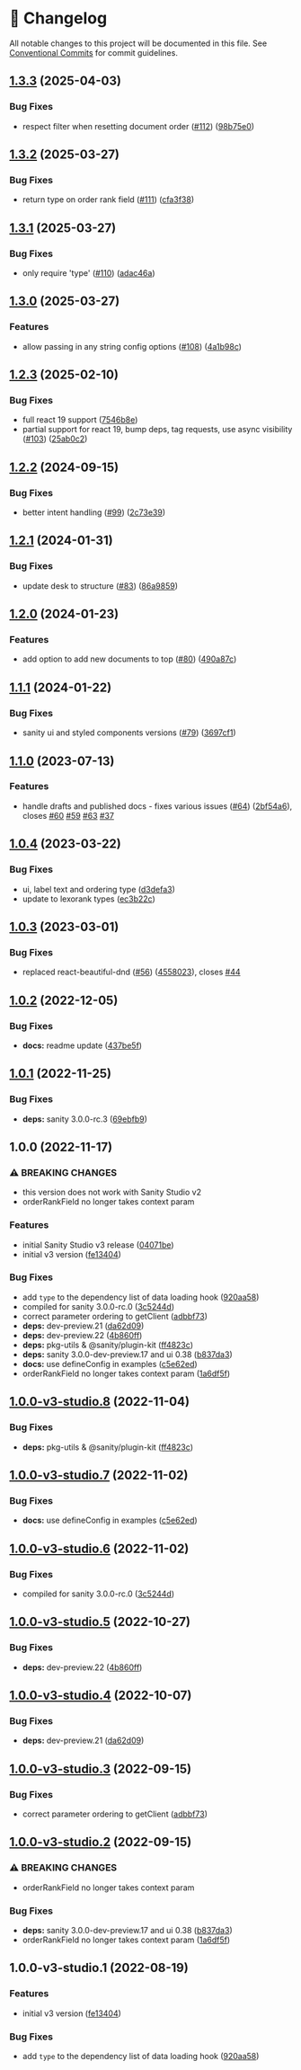 <!-- markdownlint-disable --><!-- textlint-disable -->

# 📓 Changelog

All notable changes to this project will be documented in this file. See
[Conventional Commits](https://conventionalcommits.org) for commit guidelines.

## [1.3.3](https://github.com/sanity-io/orderable-document-list/compare/v1.3.2...v1.3.3) (2025-04-03)

### Bug Fixes

- respect filter when resetting document order ([#112](https://github.com/sanity-io/orderable-document-list/issues/112)) ([98b75e0](https://github.com/sanity-io/orderable-document-list/commit/98b75e062a2368a4eac3f9bf572c910a938bc2fa))

## [1.3.2](https://github.com/sanity-io/orderable-document-list/compare/v1.3.1...v1.3.2) (2025-03-27)

### Bug Fixes

- return type on order rank field ([#111](https://github.com/sanity-io/orderable-document-list/issues/111)) ([cfa3f38](https://github.com/sanity-io/orderable-document-list/commit/cfa3f38a3301fcdc828ec228c11422fc6198f1f9))

## [1.3.1](https://github.com/sanity-io/orderable-document-list/compare/v1.3.0...v1.3.1) (2025-03-27)

### Bug Fixes

- only require 'type' ([#110](https://github.com/sanity-io/orderable-document-list/issues/110)) ([adac46a](https://github.com/sanity-io/orderable-document-list/commit/adac46ab2fed4012a70d90fc4a736d8d8206a835))

## [1.3.0](https://github.com/sanity-io/orderable-document-list/compare/v1.2.3...v1.3.0) (2025-03-27)

### Features

- allow passing in any string config options ([#108](https://github.com/sanity-io/orderable-document-list/issues/108)) ([4a1b98c](https://github.com/sanity-io/orderable-document-list/commit/4a1b98cd1330e1226d2d95c4c48b6b9271047cb0))

## [1.2.3](https://github.com/sanity-io/orderable-document-list/compare/v1.2.2...v1.2.3) (2025-02-10)

### Bug Fixes

- full react 19 support ([7546b8e](https://github.com/sanity-io/orderable-document-list/commit/7546b8ec10453a4464f609d4f0c7c8689aa14e5e))
- partial support for react 19, bump deps, tag requests, use async visibility ([#103](https://github.com/sanity-io/orderable-document-list/issues/103)) ([25ab0c2](https://github.com/sanity-io/orderable-document-list/commit/25ab0c24c651273250fb08519094bd497b559094))

## [1.2.2](https://github.com/sanity-io/orderable-document-list/compare/v1.2.1...v1.2.2) (2024-09-15)

### Bug Fixes

- better intent handling ([#99](https://github.com/sanity-io/orderable-document-list/issues/99)) ([2c73e39](https://github.com/sanity-io/orderable-document-list/commit/2c73e391f69029877d0dd45c9fa408f15ba371fa))

## [1.2.1](https://github.com/sanity-io/orderable-document-list/compare/v1.2.0...v1.2.1) (2024-01-31)

### Bug Fixes

- update desk to structure ([#83](https://github.com/sanity-io/orderable-document-list/issues/83)) ([86a9859](https://github.com/sanity-io/orderable-document-list/commit/86a98595bc7c064380da5ddad089b0b50c3d10fc))

## [1.2.0](https://github.com/sanity-io/orderable-document-list/compare/v1.1.1...v1.2.0) (2024-01-23)

### Features

- add option to add new documents to top ([#80](https://github.com/sanity-io/orderable-document-list/issues/80)) ([490a87c](https://github.com/sanity-io/orderable-document-list/commit/490a87ca9fb66bf839542fa23b94837836d26076))

## [1.1.1](https://github.com/sanity-io/orderable-document-list/compare/v1.1.0...v1.1.1) (2024-01-22)

### Bug Fixes

- sanity ui and styled components versions ([#79](https://github.com/sanity-io/orderable-document-list/issues/79)) ([3697cf1](https://github.com/sanity-io/orderable-document-list/commit/3697cf124194f6b8918f8edc5a73eb95993995d2))

## [1.1.0](https://github.com/sanity-io/orderable-document-list/compare/v1.0.4...v1.1.0) (2023-07-13)

### Features

- handle drafts and published docs - fixes various issues ([#64](https://github.com/sanity-io/orderable-document-list/issues/64)) ([2bf54a6](https://github.com/sanity-io/orderable-document-list/commit/2bf54a68c527ac9735a7548f0d3fde146294d3b6)), closes [#60](https://github.com/sanity-io/orderable-document-list/issues/60) [#59](https://github.com/sanity-io/orderable-document-list/issues/59) [#63](https://github.com/sanity-io/orderable-document-list/issues/63) [#37](https://github.com/sanity-io/orderable-document-list/issues/37)

## [1.0.4](https://github.com/sanity-io/orderable-document-list/compare/v1.0.3...v1.0.4) (2023-03-22)

### Bug Fixes

- ui, label text and ordering type ([d3defa3](https://github.com/sanity-io/orderable-document-list/commit/d3defa36cad4d8ea7fa9797dd7cb7df918ae306d))
- update to lexorank types ([ec3b22c](https://github.com/sanity-io/orderable-document-list/commit/ec3b22c15ac4a5d0d3873753dc34bca0f21c6f81))

## [1.0.3](https://github.com/sanity-io/orderable-document-list/compare/v1.0.2...v1.0.3) (2023-03-01)

### Bug Fixes

- replaced react-beautiful-dnd ([#56](https://github.com/sanity-io/orderable-document-list/issues/56)) ([4558023](https://github.com/sanity-io/orderable-document-list/commit/4558023da24aa342afe68876f0f8dde7aee1436c)), closes [#44](https://github.com/sanity-io/orderable-document-list/issues/44)

## [1.0.2](https://github.com/sanity-io/orderable-document-list/compare/v1.0.1...v1.0.2) (2022-12-05)

### Bug Fixes

- **docs:** readme update ([437be5f](https://github.com/sanity-io/orderable-document-list/commit/437be5fd9a876142fd9c17c25d5d919ba2639ff6))

## [1.0.1](https://github.com/sanity-io/orderable-document-list/compare/v1.0.0...v1.0.1) (2022-11-25)

### Bug Fixes

- **deps:** sanity 3.0.0-rc.3 ([69ebfb9](https://github.com/sanity-io/orderable-document-list/commit/69ebfb9ccd2ac9081d82fd039ac50acb231bbcff))

## 1.0.0 (2022-11-17)

### ⚠ BREAKING CHANGES

- this version does not work with Sanity Studio v2
- orderRankField no longer takes context param

### Features

- initial Sanity Studio v3 release ([04071be](https://github.com/sanity-io/orderable-document-list/commit/04071bef1cb8e096a7f3e7c8e650ecf42a1de19a))
- initial v3 version ([fe13404](https://github.com/sanity-io/orderable-document-list/commit/fe134049faf77e7c89f651b82f2ed6b12d838c9b))

### Bug Fixes

- add `type` to the dependency list of data loading hook ([920aa58](https://github.com/sanity-io/orderable-document-list/commit/920aa58d945f8f3d76e68356b5025596e024a0d6))
- compiled for sanity 3.0.0-rc.0 ([3c5244d](https://github.com/sanity-io/orderable-document-list/commit/3c5244df0b57568f7c57f4e47d69bed20d97bb4f))
- correct parameter ordering to getClient ([adbbf73](https://github.com/sanity-io/orderable-document-list/commit/adbbf737b6212496006004e9d51e9e391b9ca582))
- **deps:** dev-preview.21 ([da62d09](https://github.com/sanity-io/orderable-document-list/commit/da62d09fc975a81c23e52ccba453d7b69a6d1670))
- **deps:** dev-preview.22 ([4b860ff](https://github.com/sanity-io/orderable-document-list/commit/4b860ffab1c54a1050e9aa32228fcfc3aadb36ae))
- **deps:** pkg-utils & @sanity/plugin-kit ([ff4823c](https://github.com/sanity-io/orderable-document-list/commit/ff4823c9948b2e8237f04d86f36e3a76b53e1369))
- **deps:** sanity 3.0.0-dev-preview.17 and ui 0.38 ([b837da3](https://github.com/sanity-io/orderable-document-list/commit/b837da383904e266751da3ede644ecff09bfd7b4))
- **docs:** use defineConfig in examples ([c5e62ed](https://github.com/sanity-io/orderable-document-list/commit/c5e62edc07e1221793aaaa023ca94f2d52e31a05))
- orderRankField no longer takes context param ([1a6df5f](https://github.com/sanity-io/orderable-document-list/commit/1a6df5f40f5b25f43d35057152f332ec9784ce2d))

## [1.0.0-v3-studio.8](https://github.com/sanity-io/orderable-document-list/compare/v1.0.0-v3-studio.7...v1.0.0-v3-studio.8) (2022-11-04)

### Bug Fixes

- **deps:** pkg-utils & @sanity/plugin-kit ([ff4823c](https://github.com/sanity-io/orderable-document-list/commit/ff4823c9948b2e8237f04d86f36e3a76b53e1369))

## [1.0.0-v3-studio.7](https://github.com/sanity-io/orderable-document-list/compare/v1.0.0-v3-studio.6...v1.0.0-v3-studio.7) (2022-11-02)

### Bug Fixes

- **docs:** use defineConfig in examples ([c5e62ed](https://github.com/sanity-io/orderable-document-list/commit/c5e62edc07e1221793aaaa023ca94f2d52e31a05))

## [1.0.0-v3-studio.6](https://github.com/sanity-io/orderable-document-list/compare/v1.0.0-v3-studio.5...v1.0.0-v3-studio.6) (2022-11-02)

### Bug Fixes

- compiled for sanity 3.0.0-rc.0 ([3c5244d](https://github.com/sanity-io/orderable-document-list/commit/3c5244df0b57568f7c57f4e47d69bed20d97bb4f))

## [1.0.0-v3-studio.5](https://github.com/sanity-io/sanity-plugin-orderable-document-list/compare/v1.0.0-v3-studio.4...v1.0.0-v3-studio.5) (2022-10-27)

### Bug Fixes

- **deps:** dev-preview.22 ([4b860ff](https://github.com/sanity-io/sanity-plugin-orderable-document-list/commit/4b860ffab1c54a1050e9aa32228fcfc3aadb36ae))

## [1.0.0-v3-studio.4](https://github.com/sanity-io/sanity-plugin-orderable-document-list/compare/v1.0.0-v3-studio.3...v1.0.0-v3-studio.4) (2022-10-07)

### Bug Fixes

- **deps:** dev-preview.21 ([da62d09](https://github.com/sanity-io/sanity-plugin-orderable-document-list/commit/da62d09fc975a81c23e52ccba453d7b69a6d1670))

## [1.0.0-v3-studio.3](https://github.com/sanity-io/sanity-plugin-orderable-document-list/compare/v1.0.0-v3-studio.2...v1.0.0-v3-studio.3) (2022-09-15)

### Bug Fixes

- correct parameter ordering to getClient ([adbbf73](https://github.com/sanity-io/sanity-plugin-orderable-document-list/commit/adbbf737b6212496006004e9d51e9e391b9ca582))

## [1.0.0-v3-studio.2](https://github.com/sanity-io/sanity-plugin-orderable-document-list/compare/v1.0.0-v3-studio.1...v1.0.0-v3-studio.2) (2022-09-15)

### ⚠ BREAKING CHANGES

- orderRankField no longer takes context param

### Bug Fixes

- **deps:** sanity 3.0.0-dev-preview.17 and ui 0.38 ([b837da3](https://github.com/sanity-io/sanity-plugin-orderable-document-list/commit/b837da383904e266751da3ede644ecff09bfd7b4))
- orderRankField no longer takes context param ([1a6df5f](https://github.com/sanity-io/sanity-plugin-orderable-document-list/commit/1a6df5f40f5b25f43d35057152f332ec9784ce2d))

## 1.0.0-v3-studio.1 (2022-08-19)

### Features

- initial v3 version ([fe13404](https://github.com/sanity-io/sanity-plugin-orderable-document-list/commit/fe134049faf77e7c89f651b82f2ed6b12d838c9b))

### Bug Fixes

- add `type` to the dependency list of data loading hook ([920aa58](https://github.com/sanity-io/sanity-plugin-orderable-document-list/commit/920aa58d945f8f3d76e68356b5025596e024a0d6))
